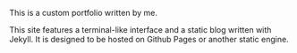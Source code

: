This is a custom portfolio written by me. 

This site features a terminal-like interface and a static blog written with Jekyll.
It is designed to be hosted on Github Pages or another static engine. 

